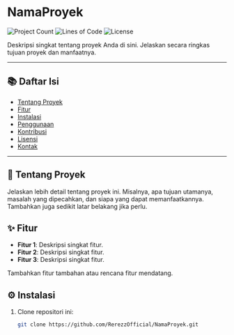 # NamaProyek

![Project Count](https://img.shields.io/github/search/RerezzOfficial/NamaProyek?label=Projects) 
![Lines of Code](https://img.shields.io/tokei/lines/github/RerezzOfficial/NamaProyek)
![License](https://img.shields.io/github/license/RerezzOfficial/NamaProyek)

Deskripsi singkat tentang proyek Anda di sini. Jelaskan secara ringkas tujuan proyek dan manfaatnya.

---

## 📚 Daftar Isi

- [Tentang Proyek](#tentang-proyek)
- [Fitur](#fitur)
- [Instalasi](#instalasi)
- [Penggunaan](#penggunaan)
- [Kontribusi](#kontribusi)
- [Lisensi](#lisensi)
- [Kontak](#kontak)

---

## 🚀 Tentang Proyek

Jelaskan lebih detail tentang proyek ini. Misalnya, apa tujuan utamanya, masalah yang dipecahkan, dan siapa yang dapat memanfaatkannya. Tambahkan juga sedikit latar belakang jika perlu.

## ✨ Fitur

- **Fitur 1**: Deskripsi singkat fitur.
- **Fitur 2**: Deskripsi singkat fitur.
- **Fitur 3**: Deskripsi singkat fitur.
  
Tambahkan fitur tambahan atau rencana fitur mendatang.

## ⚙️ Instalasi

1. Clone repositori ini:
   ```bash
   git clone https://github.com/RerezzOfficial/NamaProyek.git
   
